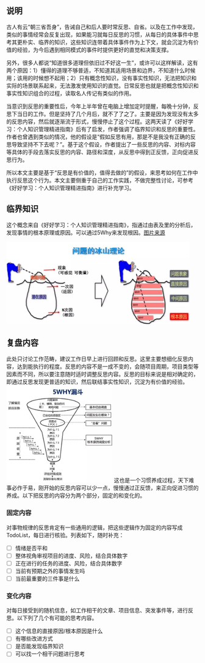 ## 说明

古人有云“朝三省吾身”，告诫自己和后人要时常反思、自省。以及在工作中发现，类似的事情经常会反复出现，如果能习就每日反思的习惯，从每日的具体事件中思考其更朴实、临界的知识，这些知识连带着具体事件作为上下文，就会沉淀为有价值的经验，为今后遇到相同模式的事件时提供更好的直觉和决策支撑。

另外，很多人都说“知道很多道理但依旧过不好这一生”，或许可以这样解读，这有两个原因：1）懂得的道理不够普适，不知道其适用场景和边界，不知道什么时候用；该用的时候想不起用；2）只有概念性知识，没有事实性知识，无法把知识和实际的场景联系起来，无法激发使用知识的直觉。日常反思也就是把概念性知识和事实性知识组合的过程，读取名人传记有类似的作用。

当意识到反思的重要性后，今年上半年曾在电脑上增加定时提醒，每晚十分钟，反思下当日的工作。但是坚持了几个月后，就不了了之了。主要是因为发现没有太多的反思内容，然后就逐渐流于形式，慢慢停止了这个过程。这两天读了《好好学习：个人知识管理精进指南》后有了启发，作者强调了临界知识和反思的重要性。作者也曾遇到类似的情况，他的假设是“假如反思有用，那是不是我没有正确的反思导致坚持不下去呢？”。基于这个假设，作者提出了一些反思的内容、对标内容等具体的手段去落实反思的内容、路径和深度，从反思中得到正反馈，正向促进反思行为。

所以本文主要是基于“反思是有价值的，值得去做的”的假设，来思考如何在工作中执行反思这个行为。本文主要侧重于自己的工作实践，不做完整性讨论，可参考《好好学习：个人知识管理精进指南》进行补充学习。

## 临界知识

这个概念来自《好好学习：个人知识管理精进指南》，指通过由表及里的分析后，发现事情的根本原理或原因。可以通过5Why来发现根因。[图片来源](https://www.longco.cc/news_d.php?id=39&class=3&fclass=0)

<img title="" src="1.读书笔记/pic/冰山理论.jpg" alt="问题的冰山理论.jpg" data-align="center" width="481">

## 复盘内容

此处只讨论工作范畴，建议工作日早上进行回顾和反思。这里主要想细化反思内容，达到能执行的程度。反思的内容不是一成不变的，会随项目周期，项目类型等因素而不同，所以要注意随时适时调整反思内容。反思的目标来说是相对确定的，即通过反思发现更普适的知识，然后联结事实性知识，沉淀为有价值的经验。
<img title="" src="pic/5Why漏斗.jpg" alt="5Why漏斗.jpg" data-align="center" width="278">
这也是一个习惯养成过程，天下难事必作于易，刚开始的反思内容可以少一点，慢慢通过正反馈，来正向促进习惯的养成。以下把反思的内容分为两个部分，固定的和变化的。

### 固定内容

对事物规律的反思肯定有一些通用的逻辑，把这些逻辑作为固定的内容写成TodoList，每日进行核验。列表如下，随时补充：

- [ ] 情绪是否平和
- [ ] 整体视角审视项目的进度、风险，结合具体数字
- [ ] 正在进行的任务的进度、风险，结合具体数字
- [ ] 当前有预期之外的事情发生吗
- [ ] 当前最重要的三件事是什么

### 变化内容

对每日接受到的随机信息，如工作相干的文章、项目信息、突发事件等，进行反思。以下列了几个有可能的思考内容。

- [ ] 这个信息的直接原因/根本原因是什么
- [ ] 有哪些改进方式
- [ ] 是否能发现临界知识
- [ ] 可以找一个相干问题进行思考